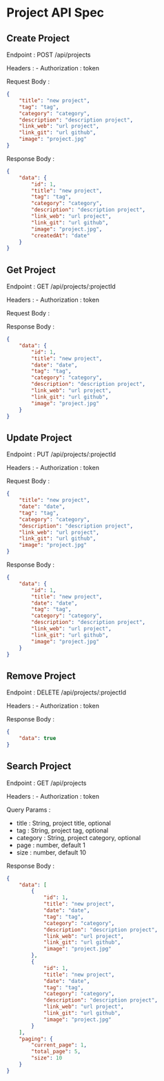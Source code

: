 # Project API Spec

## Create Project

Endpoint : POST /api/projects

Headers : 
    - Authorization : token

Request Body :

```json
{
    "title": "new project",
    "tag": "tag",
    "category": "category",
    "description": "description project",
    "link_web": "url project",
    "link_git": "url github",
    "image": "project.jpg"
}
```

Response Body :

```json
{
    "data": {
        "id": 1,
        "title": "new project",
        "tag": "tag",
        "category": "category",
        "description": "description project",
        "link_web": "url project",
        "link_git": "url github",
        "image": "project.jpg",
        "createdAt": "date"
    }
}
```

## Get Project

Endpoint : GET /api/projects/:projectId

Headers : 
    - Authorization : token

Request Body :

Response Body :

```json
{
    "data": {
        "id": 1,
        "title": "new project",
        "date": "date",
        "tag": "tag",
        "category": "category",
        "description": "description project",
        "link_web": "url project",
        "link_git": "url github",
        "image": "project.jpg"
    }
}
```

## Update Project

Endpoint : PUT /api/projects/:projectId

Headers : 
    - Authorization : token

Request Body :

```json
{
    "title": "new project",
    "date": "date",
    "tag": "tag",
    "category": "category",
    "description": "description project",
    "link_web": "url project",
    "link_git": "url github",
    "image": "project.jpg"
}
```

Response Body :

```json
{
    "data": {
        "id": 1,
        "title": "new project",
        "date": "date",
        "tag": "tag",
        "category": "category",
        "description": "description project",
        "link_web": "url project",
        "link_git": "url github",
        "image": "project.jpg"
    }
}
```

## Remove Project

Endpoint : DELETE /api/projects/:projectId

Headers : 
    - Authorization : token

Response Body :

```json
{
    "data": true
}
```

## Search Project

Endpoint : GET /api/projects

Headers : 
    - Authorization : token

Query Params :
- title : String, project title, optional
- tag : String, project tag, optional 
- category : String, project category, optional
- page : number, default 1
- size : number, default 10

Response Body :

```json
{
    "data": [
        {
            "id": 1,
            "title": "new project",
            "date": "date",
            "tag": "tag",
            "category": "category",
            "description": "description project",
            "link_web": "url project",
            "link_git": "url github",
            "image": "project.jpg"
        },
        {
            "id": 1,
            "title": "new project",
            "date": "date",
            "tag": "tag",
            "category": "category",
            "description": "description project",
            "link_web": "url project",
            "link_git": "url github",
            "image": "project.jpg"
        }
    ],
    "paging": {
        "current_page": 1,
        "total_page": 5,
        "size": 10
    } 
}
```